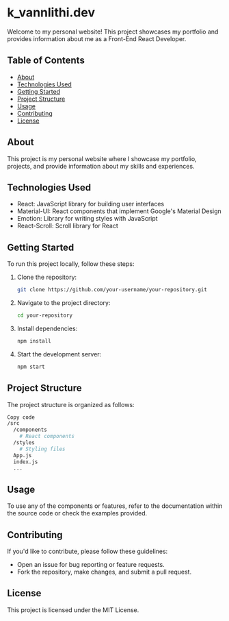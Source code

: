 # k_vannlithi.dev

Welcome to my personal website! This project showcases my portfolio and provides information about me as a Front-End React Developer.

## Table of Contents

- [About](#about)
- [Technologies Used](#technologies-used)
- [Getting Started](#getting-started)
- [Project Structure](#project-structure)
- [Usage](#usage)
- [Contributing](#contributing)
- [License](#license)

## About

This project is my personal website where I showcase my portfolio, projects, and provide information about my skills and experiences.

## Technologies Used

- React: JavaScript library for building user interfaces
- Material-UI: React components that implement Google's Material Design
- Emotion: Library for writing styles with JavaScript
- React-Scroll: Scroll library for React

## Getting Started

To run this project locally, follow these steps:

1. Clone the repository:
   ```bash
   git clone https://github.com/your-username/your-repository.git
2. Navigate to the project directory:
   ```bash
   cd your-repository

3. Install dependencies:
    ```bash
    npm install
    ```

4. Start the development server:
    ```bash
    npm start
    ```

## Project Structure

The project structure is organized as follows:

  ```bash
  Copy code
  /src
    /components
      # React components
    /styles
      # Styling files
    App.js
    index.js
    ...
  ```
## Usage
To use any of the components or features, refer to the documentation within the source code or check the examples provided.

## Contributing
If you'd like to contribute, please follow these guidelines:

- Open an issue for bug reporting or feature requests.
- Fork the repository, make changes, and submit a pull request.

## License
This project is licensed under the MIT License.







